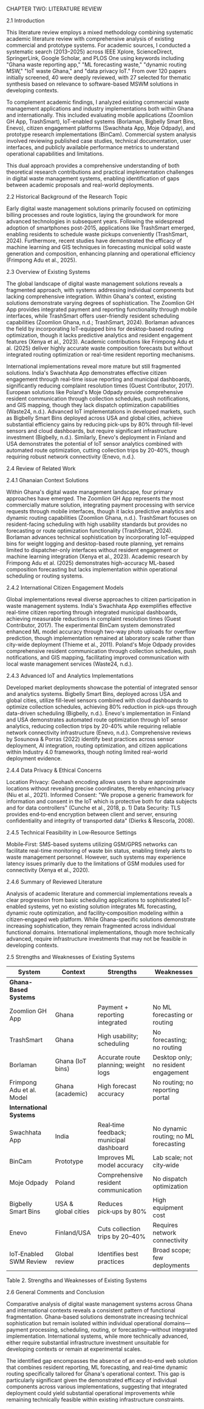 CHAPTER TWO: LITERATURE REVIEW 

2.1 Introduction 

This literature review employs a mixed methodology combining systematic academic literature review with comprehensive analysis of existing commercial and prototype systems. For academic sources, I conducted a systematic search (2013–2025) across IEEE Xplore, ScienceDirect, SpringerLink, Google Scholar, and PLOS One using keywords including "Ghana waste reporting app," "ML forecasting waste," "dynamic routing MSW," "IoT waste Ghana," and "data privacy IoT." From over 120 papers initially screened, 40 were deeply reviewed, with 27 selected for thematic synthesis based on relevance to software-based MSWM solutions in developing contexts.

To complement academic findings, I analyzed existing commercial waste management applications and industry implementations both within Ghana and internationally. This included evaluating mobile applications (Zoomlion GH App, TrashSmart), IoT-enabled systems (Borlaman, Bigbelly Smart Bins, Enevo), citizen engagement platforms (Swachhata App, Moje Odpady), and prototype research implementations (BinCam). Commercial system analysis involved reviewing published case studies, technical documentation, user interfaces, and publicly available performance metrics to understand operational capabilities and limitations.

This dual approach provides a comprehensive understanding of both theoretical research contributions and practical implementation challenges in digital waste management systems, enabling identification of gaps between academic proposals and real-world deployments.

2.2 Historical Background of the Research Topic 

Early digital waste management solutions primarily focused on optimizing billing processes and route logistics, laying the groundwork for more advanced technologies in subsequent years. Following the widespread adoption of smartphones post-2015, applications like TrashSmart emerged, enabling residents to schedule waste pickups conveniently (TrashSmart, 2024). Furthermore, recent studies have demonstrated the efficacy of machine learning and GIS techniques in forecasting municipal solid waste generation and composition, enhancing planning and operational efficiency (Frimpong Adu et al., 2025).

2.3 Overview of Existing Systems 

The global landscape of digital waste management solutions reveals a fragmented approach, with systems addressing individual components but lacking comprehensive integration. Within Ghana's context, existing solutions demonstrate varying degrees of sophistication. The Zoomlion GH App provides integrated payment and reporting functionality through mobile interfaces, while TrashSmart offers user-friendly resident scheduling capabilities (Zoomlion Ghana, n.d.; TrashSmart, 2024). Borlaman advances the field by incorporating IoT-equipped bins for desktop-based routing optimization, though it lacks predictive analytics and resident engagement features (Xenya et al., 2023). Academic contributions like Frimpong Adu et al. (2025) deliver highly accurate waste composition forecasts but without integrated routing optimization or real-time resident reporting mechanisms.

International implementations reveal more mature but still fragmented solutions. India's Swachhata App demonstrates effective citizen engagement through real-time issue reporting and municipal dashboards, significantly reducing complaint resolution times (Guest Contributor, 2017). European solutions like Poland's Moje Odpady provide comprehensive resident communication through collection schedules, push notifications, and GIS mapping, though they lack dispatch optimization capabilities (Waste24, n.d.). Advanced IoT implementations in developed markets, such as Bigbelly Smart Bins deployed across USA and global cities, achieve substantial efficiency gains by reducing pick-ups by 80% through fill-level sensors and cloud dashboards, but require significant infrastructure investment (Bigbelly, n.d.). Similarly, Enevo's deployment in Finland and USA demonstrates the potential of IoT sensor analytics combined with automated route optimization, cutting collection trips by 20-40%, though requiring robust network connectivity (Enevo, n.d.).

2.4 Review of Related Work  

2.4.1 Ghanaian Context Solutions

Within Ghana's digital waste management landscape, four primary approaches have emerged. The Zoomlion GH App represents the most commercially mature solution, integrating payment processing with service requests through mobile interfaces, though it lacks predictive analytics and dynamic routing capabilities (Zoomlion Ghana, n.d.). TrashSmart focuses on resident-facing scheduling with high usability standards but provides no forecasting or route optimization functionality (TrashSmart, 2024). Borlaman advances technical sophistication by incorporating IoT-equipped bins for weight logging and desktop-based route planning, yet remains limited to dispatcher-only interfaces without resident engagement or machine learning integration (Xenya et al., 2023). Academic research by Frimpong Adu et al. (2025) demonstrates high-accuracy ML-based composition forecasting but lacks implementation within operational scheduling or routing systems.

2.4.2 International Citizen Engagement Models

Global implementations reveal diverse approaches to citizen participation in waste management systems. India's Swachhata App exemplifies effective real-time citizen reporting through integrated municipal dashboards, achieving measurable reductions in complaint resolution times (Guest Contributor, 2017). The experimental BinCam system demonstrated enhanced ML model accuracy through two-way photo uploads for overflow prediction, though implementation remained at laboratory scale rather than city-wide deployment (Thieme et al., 2011). Poland's Moje Odpady provides comprehensive resident communication through collection schedules, push notifications, and GIS mapping, facilitating improved communication with local waste management services (Waste24, n.d.).

2.4.3 Advanced IoT and Analytics Implementations

Developed market deployments showcase the potential of integrated sensor and analytics systems. Bigbelly Smart Bins, deployed across USA and global cities, utilize fill-level sensors combined with cloud dashboards to optimize collection schedules, achieving 80% reduction in pick-ups through data-driven scheduling (Bigbelly, n.d.). Enevo's implementation in Finland and USA demonstrates automated route optimization through IoT sensor analytics, reducing collection trips by 20-40% while requiring reliable network connectivity infrastructure (Enevo, n.d.). Comprehensive reviews by Sosunova & Porras (2022) identify best practices across sensor deployment, AI integration, routing optimization, and citizen applications within Industry 4.0 frameworks, though noting limited real-world deployment evidence.

2.4.4 Data Privacy & Ethical Concerns

Location Privacy: Geohash encoding allows users to share approximate locations without revealing precise coordinates, thereby enhancing privacy (Niu et al., 2021).
Informed Consent: "We propose a generic framework for information and consent in the IoT which is protective both for data subjects and for data controllers" (Cunche et al., 2018, p. 1)
Data Security: TLS provides end‑to‑end encryption between client and server, ensuring confidentiality and integrity of transported data" (Dierks & Rescorla, 2008).

2.4.5 Technical Feasibility in Low‑Resource Settings

Mobile‐First: SMS-based systems utilizing GSM/GPRS networks can facilitate real-time monitoring of waste bin status, enabling timely alerts to waste management personnel. However, such systems may experience latency issues primarily due to the limitations of GSM modules used for connectivity (Xenya et al., 2020).

2.4.6 Summary of Reviewed Literature 

Analysis of academic literature and commercial implementations reveals a clear progression from basic scheduling applications to sophisticated IoT-enabled systems, yet no existing solution integrates ML forecasting, dynamic route optimization, and facility‐composition modeling within a citizen‐engaged web platform. While Ghana-specific solutions demonstrate increasing sophistication, they remain fragmented across individual functional domains. International implementations, though more technically advanced, require infrastructure investments that may not be feasible in developing contexts.

2.5 Strengths and Weaknesses of Existing Systems 

| System | Context | Strengths | Weaknesses |
|--------|---------|-----------|------------|
| **Ghana-Based Systems** |
| Zoomlion GH App | Ghana | Payment + reporting integrated | No ML forecasting or routing |
| TrashSmart | Ghana | High usability; scheduling | No forecasting; no routing |
| Borlaman | Ghana (IoT bins) | Accurate route planning; weight logs | Desktop only; no resident engagement |
| Frimpong Adu et al. Model | Ghana (academic) | High forecast accuracy | No routing; no reporting portal |
| **International Systems** |
| Swachhata App | India | Real‑time feedback; municipal dashboard | No dynamic routing; no ML forecasting |
| BinCam | Prototype | Improves ML model accuracy | Lab scale; not city‑wide |
| Moje Odpady | Poland | Comprehensive resident communication | No dispatch optimization |
| Bigbelly Smart Bins | USA & global cities | Reduces pick‑ups by 80% | High equipment cost |
| Enevo | Finland/USA | Cuts collection trips by 20–40% | Requires network connectivity |
| IoT‑Enabled SWM Review | Global review | Identifies best practices | Broad scope; few deployments |

Table 2. Strengths and Weaknesses of Existing Systems

2.6 General Comments and Conclusion

Comparative analysis of digital waste management systems across Ghana and international contexts reveals a consistent pattern of functional fragmentation. Ghana-based solutions demonstrate increasing technical sophistication but remain isolated within individual operational domains—payment processing, scheduling, routing, or forecasting—without integrated implementation. International systems, while more technically advanced, either require substantial infrastructure investment unsuitable for developing contexts or remain at experimental scales.

The identified gap encompasses the absence of an end‑to‑end web solution that combines resident reporting, ML forecasting, and real‑time dynamic routing specifically tailored for Ghana's operational context. This gap is particularly significant given the demonstrated efficacy of individual components across various implementations, suggesting that integrated deployment could yield substantial operational improvements while remaining technically feasible within existing infrastructure constraints. 